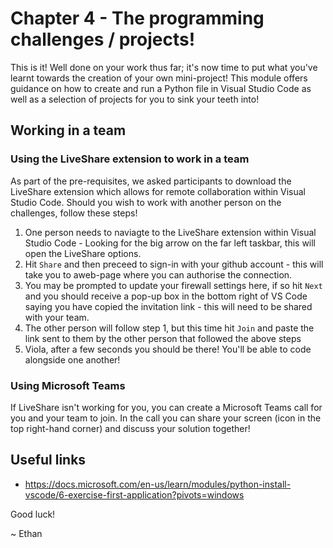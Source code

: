# Chapter 4 - The programming challenges / projects!

This is it! Well done on your work thus far; it's now time to put what you've learnt towards the creation of your own mini-project! This module offers guidance on how to create and run a Python file in Visual Studio Code as well as a selection of projects for you to sink your teeth into!

## Working in a team

### Using the LiveShare extension to work in a team
As part of the pre-requisites, we asked participants to download the LiveShare extension which allows for remote collaboration within Visual Studio Code. Should you wish to work with another person on the challenges, follow these steps!

1. One person needs to naviagte to the LiveShare extension within Visual Studio Code - Looking for the big arrow on the far left taskbar, this will open the LiveShare options.
2. Hit `Share` and then preceed to sign-in with your github account - this will take you to aweb-page where you can authorise the connection.
3. You may be prompted to update your firewall settings here, if so hit `Next` and you should receive a pop-up box in the bottom right of VS Code saying you have copied the invitation link - this will need to be shared with your team.
4. The other person will follow step 1, but this time hit `Join` and paste the link sent to them by the other person that followed the above steps
5. Viola, after a few seconds you should be there! You'll be able to code alongside one another!

### Using Microsoft Teams
If LiveShare isn't working for you, you can create a Microsoft Teams call for you and your team to join. In the call you can share your screen (icon in the top right-hand corner) and discuss your solution together!

## Useful links
* https://docs.microsoft.com/en-us/learn/modules/python-install-vscode/6-exercise-first-application?pivots=windows

Good luck!

~ Ethan
